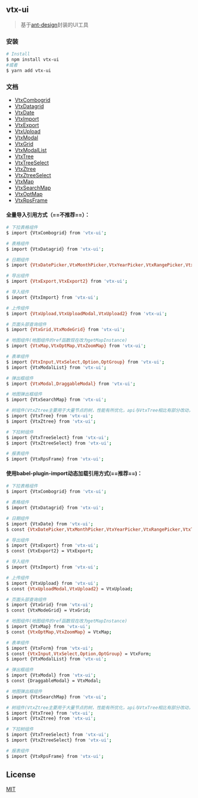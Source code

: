 ## vtx-ui

> 基于[ant-design](https://2x.ant.design/docs/react/introduce-cn)封装的UI工具

### 安装

```bash
# Install
$ npm install vtx-ui
#或者
$ yarn add vtx-ui
```

### 文档
- [VtxCombogrid](https://github.com/yukinight/vtx-ui/blob/master/docs/VtxCombogrid.md)
- [VtxDatagrid](https://github.com/yukinight/vtx-ui/blob/master/docs/VtxDatagrid.md)
- [VtxDate](https://github.com/yukinight/vtx-ui/blob/master/docs/VtxDate.md)
- [VtxImport](https://github.com/yukinight/vtx-ui/blob/master/docs/VtxImport.md)
- [VtxExport](https://github.com/yukinight/vtx-ui/blob/master/docs/VtxExport.md)
- [VtxUpload](https://github.com/yukinight/vtx-ui/blob/master/docs/VtxUpload.md)
- [VtxModal](https://github.com/yukinight/vtx-ui/blob/master/docs/VtxModal.md)
- [VtxGrid](https://github.com/yukinight/vtx-ui/blob/master/docs/VtxGrid.md)
- [VtxModalList](https://github.com/yukinight/vtx-ui/blob/master/docs/VtxModalList.md)
- [VtxTree](https://github.com/yukinight/vtx-ui/blob/master/docs/VtxTree.md)
- [VtxTreeSelect](https://github.com/yukinight/vtx-ui/blob/master/docs/VtxTreeSelect.md)
- [VtxZtree](https://github.com/yukinight/vtx-ui/blob/master/docs/VtxZtree.md)
- [VtxZtreeSelect](https://github.com/yukinight/vtx-ui/blob/master/docs/VtxZtreeSelect.md)
- [VtxMap](https://github.com/yukinight/vtx-ui/blob/master/docs/VtxMap.md)
- [VtxSearchMap](https://github.com/yukinight/vtx-ui/blob/master/docs/VtxSearchMap.md)
- [VtxOptMap](https://github.com/yukinight/vtx-ui/blob/master/docs/VtxOptMap.md)
- [VtxRpsFrame](https://github.com/yukinight/vtx-ui/blob/master/docs/VtxRpsFrame.md)

#### 全量导入引用方式（==不推荐==）：

```bash
# 下拉表格组件
$ import {VtxCombogrid} from 'vtx-ui';

# 表格组件
$ import {VtxDatagrid} from 'vtx-ui';

# 日期组件
$ import {VtxDatePicker,VtxMonthPicker,VtxYearPicker,VtxRangePicker,VtxTimePicker} from 'vtx-ui';

# 导出组件
$ import {VtxExport,VtxExport2} from 'vtx-ui';

# 导入组件
$ import {VtxImport} from 'vtx-ui';

# 上传组件
$ import {VtxUpload,VtxUploadModal,VtxUpload2} from 'vtx-ui';

# 页面头部查询组件
$ import {VtxGrid,VtxModeGrid} from 'vtx-ui';

# 地图组件(地图组件的ref函数现在改为getMapInstance)
$ import {VtxMap,VtxOptMap,VtxZoomMap} from 'vtx-ui';

# 表单组件
$ import {VtxInput,VtxSelect,Option,OptGroup} from 'vtx-ui';
$ import {VtxModalList} from 'vtx-ui';

# 弹出框组件
$ import {VtxModal,DraggableModal} from 'vtx-ui';

# 地图弹出框组件
$ import {VtxSearchMap} from 'vtx-ui';

# 树组件(VtxZtree主要用于大量节点的树，性能有所优化，api与VtxTree相比有部分改动，请仔细阅读文档)
$ import {VtxTree} from 'vtx-ui';
$ import {VtxZtree} from 'vtx-ui';

# 下拉树组件
$ import {VtxTreeSelect} from 'vtx-ui';
$ import {VtxZtreeSelect} from 'vtx-ui';

# 报表组件
$ import {VtxRpsFrame} from 'vtx-ui';
```

#### 使用babel-plugin-import动态加载引用方式(==推荐==)：

```bash
# 下拉表格组件
$ import {VtxCombogrid} from 'vtx-ui';

# 表格组件
$ import {VtxDatagrid} from 'vtx-ui';

# 日期组件
$ import {VtxDate} from 'vtx-ui';
$ const {VtxDatePicker,VtxMonthPicker,VtxYearPicker,VtxRangePicker,VtxTimePicker} = VtxDate;

# 导出组件
$ import {VtxExport} from 'vtx-ui';
$ const {VtxExport2} = VtxExport;

# 导入组件
$ import {VtxImport} from 'vtx-ui';

# 上传组件
$ import {VtxUpload} from 'vtx-ui';
$ const {VtxUploadModal,VtxUpload2} = VtxUpload;

# 页面头部查询组件
$ import {VtxGrid} from 'vtx-ui';
$ const {VtxModeGrid} = VtxGrid;

# 地图组件(地图组件的ref函数现在改为getMapInstance)
$ import {VtxMap} from 'vtx-ui';
$ const {VtxOptMap,VtxZoomMap} = VtxMap;

# 表单组件
$ import {VtxForm} from 'vtx-ui';
$ const {VtxInput,VtxSelect,Option,OptGroup} = VtxForm;
$ import {VtxModalList} from 'vtx-ui';

# 弹出框组件
$ import {VtxModal} from 'vtx-ui';
$ const {DraggableModal} = VtxModal;

# 地图弹出框组件
$ import {VtxSearchMap} from 'vtx-ui';

# 树组件(VtxZtree主要用于大量节点的树，性能有所优化，api与VtxTree相比有部分改动，请仔细阅读文档)
$ import {VtxTree} from 'vtx-ui';
$ import {VtxZtree} from 'vtx-ui';

# 下拉树组件
$ import {VtxTreeSelect} from 'vtx-ui';
$ import {VtxZtreeSelect} from 'vtx-ui';

# 报表组件
$ import {VtxRpsFrame} from 'vtx-ui';
```


## License

[MIT](https://tldrlegal.com/license/mit-license)
